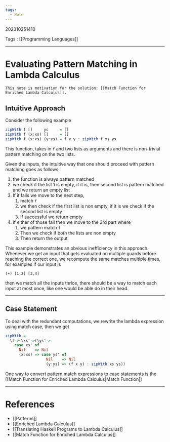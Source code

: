 ```yaml
---
tags:
  - Note
---
```

202310251410

Tags : [[Programming Languages]]

---
# Evaluating Pattern Matching in Lambda Calculus

```ad-note
This note is motivation for the solution: [[Match Function for Enriched Lambda Calculus]].
```

## Intuitive Approach
Consider the following example
```haskell
zipWith f []     ys     = []
zipWith f (x:xs) []     = []
zipWith f (x:xs) (y:ys) = f x y : zipWith f xs ys
```
This function, takes in `f` and two lists as arguments and there is non-trivial pattern matching on the two lists.

Given the inputs, the intuitive way that one should proceed with pattern matching goes as follows
1. the function is always pattern matched 
2. we check if the list 1 is empty, if it is, then second list is pattern matched and we return an empty list
3. If it fails we move to the next step, 
	1. match `f`
	2. we then check if the first list is non empty, if it is we check if the second list is empty
	3. If successful we return empty
4. If either of those fail then we move to the 3rd part where
	1. we pattern match `f`
	2. Then we check if both the lists are non empty
	3. Then return the output

This example demonstrates an obvious inefficiency in this approach.
Whenever we get an input that gets evaluated on multiple guards before reaching the correct one, we recompute the same matches multiple times, for examples if our input is 
```
(+) [1,2] [3,4]
```
then we match all the inputs thrice, there should be a way to match each input at most once, like one would be able do in their head.

---
## Case Statement
To deal with the redundant computations, we rewrite the lambda expression using match case, then we get
```haskell
zipWith = 
  \f->(\xs'->(\ys'->
    case xs' of
      Nil    => Nil
      (x:xs) => case ys' of
                  Nil    => Nil
                  (y:ys) => (f x y) : zipWith xs ys))
```

One way to convert pattern match expressions to case statements is the [[Match Function for Enriched Lambda Calculus|Match Function]]

---
# References
- [[Patterns]]
- [[Enriched Lambda Calculus]]
- [[Translating Haskell Programs to Lambda Calculus]]
- [[Match Function for Enriched Lambda Calculus]]
